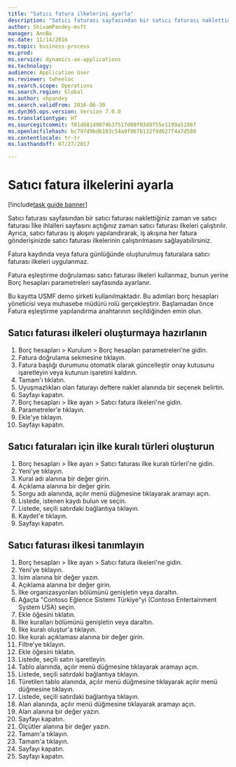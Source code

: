 ```yaml
--- 
title: "Satıcı fatura ilkelerini ayarla"
description: "Satıcı faturası sayfasından bir satıcı faturası naklettiğiniz zaman ve satıcı faturası İlke ihlalleri sayfasını açtığınız zaman satıcı faturası ilkeleri çalıştırılır."
author: ShivamPandey-msft
manager: AnnBe
ms.date: 11/14/2016
ms.topic: business-process
ms.prod: 
ms.service: dynamics-ax-applications
ms.technology: 
audience: Application User
ms.reviewer: twheeloc
ms.search.scope: Operations
ms.search.region: Global
ms.author: shpandey
ms.search.validFrom: 2016-06-30
ms.dyn365.ops.version: Version 7.0.0
ms.translationtype: HT
ms.sourcegitcommit: f01d88149074b37517d00f03d8f55e1199a5198f
ms.openlocfilehash: bc797d9bd6103c54a9f867b132f9d627f4a7d580
ms.contentlocale: tr-tr
ms.lasthandoff: 07/27/2017

---
```

# <a name="set-up-vendor-invoice-policies"></a>Satıcı fatura ilkelerini ayarla

[!include[task guide banner](../../includes/task-guide-banner.md)]

Satıcı faturası sayfasından bir satıcı faturası naklettiğiniz zaman ve satıcı faturası İlke ihlalleri sayfasını açtığınız zaman satıcı faturası ilkeleri çalıştırılır. Ayrıca, satıcı faturası iş akışını yapılandırarak, iş akışına her fatura gönderişinizde satıcı faturası ilkelerinin çalıştırılmasını sağlayabilirsiniz. 

Fatura kaydında veya fatura günlüğünde oluşturulmuş faturalara satıcı faturası ilkeleri uygulanmaz. 

Fatura eşleştirme doğrulaması satıcı faturası ilkeleri kullanmaz, bunun yerine Borç hesapları parametreleri sayfasında ayarlanır.

Bu kayıtta USMF demo şirketi kullanılmaktadır. Bu adımları borç hesapları yöneticisi veya muhasebe müdürü rolü gerçekleştirir. Başlamadan önce Fatura eşleştirme yapılandırma anahtarının seçildiğinden emin olun.


## <a name="prepare-to-create-vendor-invoice-policies"></a>Satıcı faturası ilkeleri oluşturmaya hazırlanın
1. Borç hesapları > Kurulum > Borç hesapları parametreleri'ne gidin.
2. Fatura doğrulama sekmesine tıklayın.
3. Fatura başlığı durumunu otomatik olarak güncelleştir onay kutusunu işaretleyin veya kutunun işaretini kaldırın.
4. Tamam'ı tıklatın.
5. Uyuşmazlıkları olan faturayı deftere naklet alanında bir seçenek belirtin.
6. Sayfayı kapatın.
7. Borç hesapları > İlke ayarı > Satıcı fatura ilkeleri'ne gidin.
8. Parametreler'e tıklayın.
9. Ekle'ye tıklayın.
10. Sayfayı kapatın.

## <a name="create-policy-rule-types-for-vendor-invoices"></a>Satıcı faturaları için ilke kuralı türleri oluşturun
1. Borç hesapları > İlke ayarı > Satıcı faturası ilke kuralı türleri'ne gidin.
2. Yeni'ye tıklayın.
3. Kural adı alanına bir değer girin.
4. Açıklama alanına bir değer girin.
5. Sorgu adı alanında, açılır menü düğmesine tıklayarak aramayı açın.
6. Listede, istenen kaydı bulun ve seçin.
7. Listede, seçili satırdaki bağlantıya tıklayın.
8. Kaydet'e tıklayın.
9. Sayfayı kapatın.

## <a name="define-a-vendor-invoice-policy"></a>Satıcı faturası ilkesi tanımlayın
1. Borç hesapları > İlke ayarı > Satıcı fatura ilkeleri'ne gidin.
2. Yeni'ye tıklayın.
3. İsim alanına bir değer yazın.
4. Açıklama alanına bir değer girin.
5. İlke organizasyonları bölümünü genişletin veya daraltın.
6. Ağaçta "Contoso Eğlence Sistemi Türkiye"yi (Contoso Entertainment System USA) seçin.
7. Ekle öğesini tıklatın.
8. İlke kuralları bölümünü genişletin veya daraltın.
9. İlke kuralı oluştur'a tıklayın.
10. İlke kuralı açıklaması alanına bir değer girin.
11. Filtre'ye tıklayın.
12. Ekle öğesini tıklatın.
13. Listede, seçili satırı işaretleyin.
14. Tablo alanında, açılır menü düğmesine tıklayarak aramayı açın.
15. Listede, seçili satırdaki bağlantıya tıklayın.
16. Türetilen tablo alanında, açılır menü düğmesine tıklayarak açılır menü düğmesine tıklayın.
17. Listede, seçili satırdaki bağlantıya tıklayın.
18. Alan alanında, açılır menü düğmesine tıklayarak aramayı açın.
19. Alan alanına bir değer yazın.
20. Sayfayı kapatın.
21. Ölçütler alanına bir değer yazın.
22. Tamam'a tıklayın.
23. Tamam'a tıklayın.
24. Sayfayı kapatın.
25. Sayfayı kapatın.


